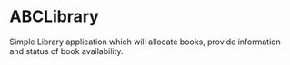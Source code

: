 # ABCLibrary
Simple Library application which will allocate books, provide information and status of book availability.  
